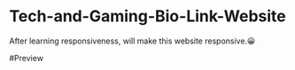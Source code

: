 <h1>Tech-and-Gaming-Bio-Link-Website</h1>

After learning responsiveness, will make this website responsive.😀

#Preview
